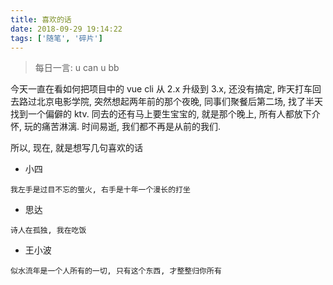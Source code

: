```yaml
---
title: 喜欢的话
date: 2018-09-29 19:14:22
tags: ['随笔', '碎片']
---
```


> 每日一言: u can u bb

今天一直在看如何把项目中的 vue cli 从 2.x 升级到 3.x, 还没有搞定, 昨天打车回去路过北京电影学院, 突然想起两年前的那个夜晚, 同事们聚餐后第二场, 找了半天找到一个偏僻的 ktv. 同去的还有马上要生宝宝的, 就是那个晚上, 所有人都放下介怀, 玩的痛苦淋漓. 时间易逝, 我们都不再是从前的我们.  

所以, 现在, 就是想写几句喜欢的话

- 小四

```
我左手是过目不忘的萤火, 右手是十年一个漫长的打坐
```

- 思达

```
诗人在孤独, 我在吃饭
```

- 王小波

```
似水流年是一个人所有的一切, 只有这个东西, 才整整归你所有
```
